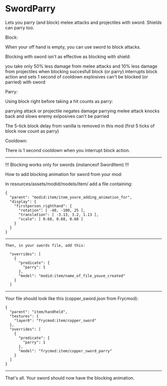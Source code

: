 # SwordParry
Lets you parry (and block) melee attacks and projectiles with sword.
Shields can parry too.

Block:

When your off hand is empty, you can use sword to block attacks.

Blocking with sword isn't as effective as blocking with shield:

you take only 50% less damage from melee attacks and 10% less damage from projectiles when blocking
succesfull block (or parry) interrupts block action and sets 1 second of cooldown
explosives can't be blocked (or parried) with sword
 

Parry:

Using block right before taking a hit counts as parry:

parrying attack or projectile negates damage
parrying melee attack knocks back and slows enemy
exlposives can't be parried
 

The 5-tick block delay from vanilla is removed in this mod (first 5 ticks of block now count as parry)

 

Cooldown:

There is 1 second cooldown when you interrupt block action.

------------------------------------------------------------------------------------------------------------

!!! Blocking works only for swords (instanceof SwordItem) !!!

How to add blocking animation for sword from your mod:

In resources/assets/modid/models/item/ add a file containing:
```
{
  "parent": "modid:item/item_youre_adding_animation_for",
  "display": {
    "firstperson_righthand": {
      "rotation": [ -40, -100, 25 ],
      "translation": [ -3.13, 3.2, 1.13 ],
      "scale": [ 0.68, 0.68, 0.68 ]
    }
  }
}
```
--------------------------------------------------------------
```
Then, in your swords file, add this:

  "overrides": [
    {
      "predicate": {
        "parry": 1
      },
      "model": "modid:item/name_of_file_youve_created"
    }
  ]
  ```
--------------------------------------------------------------
Your file should look like this (copper_sword.json from Frycmod):
```
{
  "parent": "item/handheld",
  "textures": {
    "layer0": "frycmod:item/copper_sword"
  },
  "overrides": [
    {
      "predicate": {
        "parry": 1
      },
      "model": "frycmod:item/copper_sword_parry"
    }
  ]
}
```
---------------------------------------------------------------
That's all. Your sword should now have the blocking animation.
